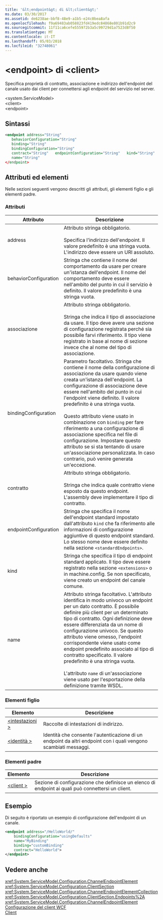 ```yaml
---
title: '&lt;endpoint&gt; di &lt;client&gt;'
ms.date: 03/30/2017
ms.assetid: de6238ae-bbf8-48e9-a1b5-e24c0bea8afa
ms.openlocfilehash: f9a69483ab058823fd419edc84868e801b91d2c9
ms.sourcegitcommit: 11f11ca6cefe555972b3a5c99729d1a7523d8f50
ms.translationtype: MT
ms.contentlocale: it-IT
ms.lasthandoff: 05/03/2018
ms.locfileid: "32748061"
---
```

# <a name="ltendpointgt-of-ltclientgt"></a>&lt;endpoint&gt; di &lt;client&gt;
Specifica proprietà di contratto, associazione e indirizzo dell'endpoint del canale usato dai client per connettersi agli endpoint del servizio nel server.  
  
 \<system.ServiceModel>  
\<client>  
\<endpoint>  
  
## <a name="syntax"></a>Sintassi  
  
```xml  
<endpoint address="String"  
   behaviorConfiguration="String"  
   binding="String"  
   bindingConfiguration="String"  
   contract="String"   endpointConfiguration="String"   kind="String"  
   name="String"  
</endpoint>  
```  
  
## <a name="attributes-and-elements"></a>Attributi ed elementi  
 Nelle sezioni seguenti vengono descritti gli attributi, gli elementi figlio e gli elementi padre.  
  
### <a name="attributes"></a>Attributi  
  
|Attributo|Descrizione|  
|---------------|-----------------|  
|address|Attributo stringa obbligatorio.<br /><br /> Specifica l'indirizzo dell'endpoint. Il valore predefinito è una stringa vuota. L'indirizzo deve essere un URI assoluto.|  
|behaviorConfiguration|Stringa che contiene il nome del comportamento da usare per creare un'istanza dell'endpoint. Il nome del comportamento deve essere nell'ambito del punto in cui il servizio è definito. Il valore predefinito è una stringa vuota.|  
|associazione|Attributo stringa obbligatorio.<br /><br /> Stringa che indica il tipo di associazione da usare. Il tipo deve avere una sezione di configurazione registrata perché sia possibile farvi riferimento. Il tipo viene registrato in base al nome di sezione invece che al nome del tipo di associazione.|  
|bindingConfiguration|Parametro facoltativo. Stringa che contiene il nome della configurazione di associazione da usare quando viene creata un'istanza dell'endpoint. La configurazione di associazione deve essere nell'ambito del punto in cui l'endpoint viene definito. Il valore predefinito è una stringa vuota.<br /><br /> Questo attributo viene usato in combinazione con `binding` per fare riferimento a una configurazione di associazione specifica nel file di configurazione. Impostare questo attributo se si sta tentando di usare un'associazione personalizzata. In caso contrario, può venire generata un'eccezione.|  
|contratto|Attributo stringa obbligatorio.<br /><br /> Stringa che indica quale contratto viene esposto da questo endpoint. L'assembly deve implementare il tipo di contratto.|  
|endpointConfiguration|Stringa che specifica il nome dell'endpoint standard impostato dall'attributo `kind` che fa riferimento alle informazioni di configurazione aggiuntive di questo endpoint standard. Lo stesso nome deve essere definito nella sezione `<standardEndpoints>`.|  
|kind|Stringa che specifica il tipo di endpoint standard applicato. Il tipo deve essere registrato nella sezione `<extensions>` o in machine.config. Se non specificato, viene creato un endpoint del canale comune.|  
|name|Attributo stringa facoltativo. L'attributo identifica in modo univoco un endpoint per un dato contratto. È possibile definire più client per un determinato tipo di contratto. Ogni definizione deve essere differenziata da un nome di configurazione univoco. Se questo attributo viene omesso, l'endpoint corrispondente viene usato come endpoint predefinito associato al tipo di contratto specificato. Il valore predefinito è una stringa vuota.<br /><br /> L'attributo `name` di un'associazione viene usato per l'esportazione della definizione tramite WSDL.|  
  
### <a name="child-elements"></a>Elementi figlio  
  
|Elemento|Descrizione|  
|-------------|-----------------|  
|[\<intestazioni >](../../../../../docs/framework/configure-apps/file-schema/wcf/headers.md)|Raccolte di intestazioni di indirizzo.|  
|[\<identità >](../../../../../docs/framework/configure-apps/file-schema/wcf/identity.md)|Identità che consente l'autenticazione di un endpoint da altri endpoint con i quali vengono scambiati messaggi.|  
  
### <a name="parent-elements"></a>Elementi padre  
  
|Elemento|Descrizione|  
|-------------|-----------------|  
|[\<client >](../../../../../docs/framework/configure-apps/file-schema/wcf/client.md)|Sezione di configurazione che definisce un elenco di endpoint ai quali può connettersi un client.|  
  
## <a name="example"></a>Esempio  
 Di seguito è riportato un esempio di configurazione dell'endpoint di un canale.  
  
```xml  
<endpoint address="/HelloWorld/"  
    bindingConfiguration="usingDefaults"  
    name="MyBinding"  
    binding="customBinding"  
    contract="HelloWorld">  
</endpoint>  
```  
  
## <a name="see-also"></a>Vedere anche  
 <xref:System.ServiceModel.Configuration.ChannelEndpointElement>  
 <xref:System.ServiceModel.Configuration.ClientSection>  
 <xref:System.ServiceModel.Configuration.ChannelEndpointElementCollection>  
 <xref:System.ServiceModel.Configuration.ClientSection.Endpoints%2A>  
 <xref:System.ServiceModel.Configuration.ChannelEndpointElement>  
 [Configurazione del client WCF](../../../../../docs/framework/wcf/feature-details/client-configuration.md)  
 [Client](../../../../../docs/framework/wcf/feature-details/clients.md)
